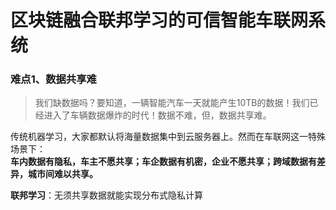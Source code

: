 # 区块链融合联邦学习的可信智能车联网系统

### 难点1、数据共享难

> 我们缺数据吗？要知道，一辆智能汽车一天就能产生10TB的数据！我们已经进入了车辆数据爆炸的时代！数据不难，但，数据共享难。

传统机器学习，大家都默认将海量数据集中到云服务器上。然而在车联网这一特殊场景下：  
**车内数据有隐私，车主不愿共享；车企数据有机密，企业不愿共享；跨域数据有差异，城市间难以共享。**  

**联邦学习**：无须共享数据就能实现分布式隐私计算

